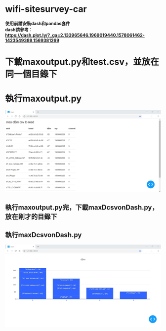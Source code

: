 # wifi-sitesurvey-car #

**使用前請安裝dash和pandas套件  
dash請參考：  
https://dash.plot.ly/?_ga=2.133965646.1969019440.1578061462-1423549389.1569381269**

# 下載maxoutput.py和test.csv，並放在同一個目錄下 <h1> 執行maxoutput.py
  ![image](https://github.com/Guardian0/wifi-sitesurvey-car/blob/master/maxoutput.png)
  
## 執行maxoutput.py完，下載maxDcsvonDash.py，放在剛才的目錄下 <h2> 執行maxDcsvonDash.py
![image](https://github.com/Guardian0/wifi-sitesurvey-car/blob/master/image.jpg)
